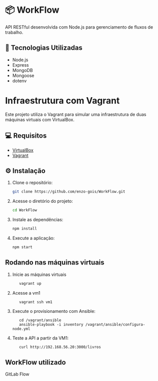 ﻿# 📦 WorkFlow

API RESTful desenvolvida com Node.js para gerenciamento de fluxos de trabalho.

## 🚀 Tecnologias Utilizadas

- Node.js  
- Express  
- MongoDB  
- Mongoose  
- dotenv  

# Infraestrutura com Vagrant
Este projeto utiliza o Vagrant para simular uma infraestrutura de duas máquinas virtuais com VirtualBox.

## 💻 Requisitos

- [VirtualBox](https://www.virtualbox.org/)
- [Vagrant](https://www.vagrantup.com/)

## ⚙️ Instalação

1. Clone o repositório:
   ```bash
   git clone https://github.com/enzo-gois/WorkFlow.git
   ```
   
2. Acesse o diretório do projeto:
   ```bash
   cd WorkFlow
   ```

3. Instale as dependências:
   ```bash
   npm install
   ```

4. Execute a aplicação:
   ```bash
   npm start
   ```

## Rodando nas máquinas virtuais

1. Inicie as máquinas virtuais
   ```bash
      vagrant up
   ```

2. Acesse a vm1
   ```bash
      vagrant ssh vm1
   ```

3. Execute o provisionamento com Ansible:
   ```
      cd /vagrant/ansible
      ansible-playbook -i inventory /vagrant/ansible/configura-node.yml
   ```

4. Teste a API a partir da VM1:
   ```
      curl http://192.168.56.20:3000/livros
   ```

## WorkFlow utilizado 
GitLab Flow
